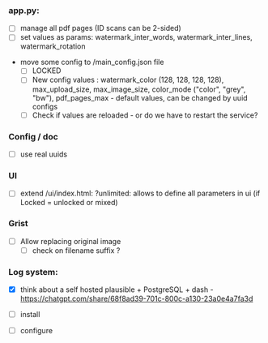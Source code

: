### app.py:
- [ ] manage all pdf pages (ID scans can be 2-sided)
- [ ] set values as params: watermark_inter_words, watermark_inter_lines, watermark_rotation
- move some config to /main_config.json file
  - [ ] LOCKED
  - [ ] New config values : watermark_color (128, 128, 128, 128), max_upload_size, max_image_size, color_mode ("color", "grey", "bw"), pdf_pages_max - default values, can be changed by uuid configs
  - [ ] Check if values are reloaded - or do we have to restart the service?

### Config / doc
- [ ] use real uuids

### UI
- [ ] extend /ui/index.html: ?unlimited: allows to define all parameters in ui (if Locked = unlocked or mixed)

### Grist
- [ ] Allow replacing original image
  - [ ] check on filename suffix ?

### Log system:
- [x] think about a self hosted plausible + PostgreSQL + dash - https://chatgpt.com/share/68f8ad39-701c-800c-a130-23a0e4a7fa3d
 - [ ] install
 - [ ] configure

